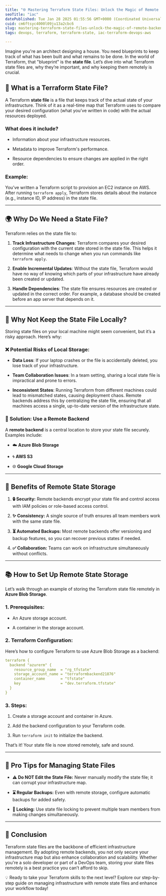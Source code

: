 ```yaml
---
title: "🌐 Mastering Terraform State Files: Unlock the Magic of Remote Backends!"
seoTitle: "iac"
datePublished: Tue Jan 28 2025 01:55:56 GMT+0000 (Coordinated Universal Time)
cuid: cm6ftsyc4000l09ju13a2cbc6
slug: mastering-terraform-state-files-unlock-the-magic-of-remote-backends
tags: devops, terraform, terraform-state, iac-terraform-devops-aws

---
```


Imagine you're an architect designing a house. You need blueprints to keep track of what has been built and what remains to be done. In the world of Terraform, that "blueprint" is the **state file**. Let’s dive into what Terraform state files are, why they’re important, and why keeping them remotely is crucial.

## 🔎 What is a Terraform State File?

A Terraform **state file** is a file that keeps track of the actual state of your infrastructure. Think of it as a real-time map that Terraform uses to compare your desired configuration (what you’ve written in code) with the actual resources deployed.

### What does it include?

* Information about your infrastructure resources.
    
* Metadata to improve Terraform's performance.
    
* Resource dependencies to ensure changes are applied in the right order.
    

### Example:

You’ve written a Terraform script to provision an EC2 instance on AWS. After running `terraform apply`, Terraform stores details about the instance (e.g., instance ID, IP address) in the state file.

---

## 🌍 Why Do We Need a State File?

Terraform relies on the state file to:

1. **Track Infrastructure Changes**: Terraform compares your desired configuration with the current state stored in the state file. This helps it determine what needs to change when you run commands like `terraform apply`.
    
2. **Enable Incremental Updates**: Without the state file, Terraform would have no way of knowing which parts of your infrastructure have already been created or updated.
    
3. **Handle Dependencies**: The state file ensures resources are created or updated in the correct order. For example, a database should be created before an app server that depends on it.
    

---

## 🧩 Why Not Keep the State File Locally?

Storing state files on your local machine might seem convenient, but it’s a risky approach. Here’s why:

### ❌ Potential Risks of Local Storage:

* **Data Loss**: If your laptop crashes or the file is accidentally deleted, you lose track of your infrastructure.
    
* **Team Collaboration Issues**: In a team setting, sharing a local state file is impractical and prone to errors.
    
* **Inconsistent States**: Running Terraform from different machines could lead to mismatched states, causing deployment chaos. Remote backends address this by centralizing the state file, ensuring that all machines access a single, up-to-date version of the infrastructure state.
    

### 🚨 Solution: Use a Remote Backend

A **remote backend** is a central location to store your state file securely. Examples include:

* ☁️ **Azure Blob Storage**
    
* 🌀 **AWS S3**
    
* 🌐 **Google Cloud Storage**
    

---

## 🚀 Benefits of Remote State Storage

1. **🔒 Security:** Remote backends encrypt your state file and control access with IAM policies or role-based access control.
    
2. **✨ Consistency:** A single source of truth ensures all team members work with the same state file.
    
3. **⏳ Automated Backups:** Most remote backends offer versioning and backup features, so you can recover previous states if needed.
    
4. **✅ Collaboration:** Teams can work on infrastructure simultaneously without conflicts.
    

---

## 📚 How to Set Up Remote State Storage

Let’s walk through an example of storing the Terraform state file remotely in **Azure Blob Storage**.

### 1\. Prerequisites:

* An Azure storage account.
    
* A container in the storage account.
    

### 2\. Terraform Configuration:

Here’s how to configure Terraform to use Azure Blob Storage as a backend:

```yaml
terraform {
  backend "azurerm" {
    resource_group_name  = "rg_tfstate"  
    storage_account_name = "terraformbackend21876"                      
    container_name       = "tfstate"                      
    key                  = "dev.terraform.tfstate"        
  }
}
```

### 3\. Steps:

1. Create a storage account and container in Azure.
    
2. Add the backend configuration to your Terraform code.
    
3. Run `terraform init` to initialize the backend.
    

That’s it! Your state file is now stored remotely, safe and sound.

---

## 🚡 Pro Tips for Managing State Files

* **⚠️ Do NOT Edit the State File:** Never manually modify the state file; it can corrupt your infrastructure map.
    
* **⌛ Regular Backups:** Even with remote storage, configure automatic backups for added safety.
    
* **🏃 Locking:** Use state file locking to prevent multiple team members from making changes simultaneously.
    

---

## 🙌 Conclusion

Terraform state files are the backbone of efficient infrastructure management. By adopting remote backends, you not only secure your infrastructure map but also enhance collaboration and scalability. Whether you're a solo developer or part of a DevOps team, storing your state files remotely is a best practice you can’t afford to skip.

💡 Ready to take your Terraform skills to the next level? Explore our step-by-step guide on managing infrastructure with remote state files and enhance your workflow today!